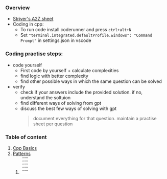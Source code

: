 ### Overview
- [Striver's A2Z sheet](https://takeuforward.org/strivers-a2z-dsa-course/strivers-a2z-dsa-course-sheet-2/)
- Coding in cpp:
  - To run code install coderunner and press `ctrl+alt+N`
  - Set `"terminal.integrated.defaultProfile.windows": "Command Prompt"` in settings.json in vscode

### Coding practise steps:

- code yourself
  - First code by yourself + calculate complexities
  - find logic with better complexity
  - find other possible ways in which the same question can be solved
- verify
  - check if your answers include the provided solution. if no, understand the soltuion
  - find different ways of solving from gpt
  - discuss the best few ways of solving with gpt
    > document everything for that question. maintain a practise sheet per question

### Table of content

1. [Cpp Basics](./01-basics/readme.md) 
2. [Patterns](./02-patterns/)
    1. <img src='./02-patterns/01/image.png' width='30px' />
